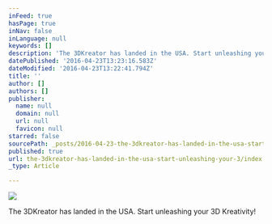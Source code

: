 ```yaml
---
inFeed: true
hasPage: true
inNav: false
inLanguage: null
keywords: []
description: 'The 3DKreator has landed in the USA. Start unleashing your 3D Kreativity!'
datePublished: '2016-04-23T13:23:16.583Z'
dateModified: '2016-04-23T13:22:41.794Z'
title: ''
author: []
authors: []
publisher:
  name: null
  domain: null
  url: null
  favicon: null
starred: false
sourcePath: _posts/2016-04-23-the-3dkreator-has-landed-in-the-usa-start-unleashing-your-3.md
published: true
url: the-3dkreator-has-landed-in-the-usa-start-unleashing-your-3/index.html
_type: Article

---
```

![](https://the-grid-user-content.s3-us-west-2.amazonaws.com/555d9457-f581-4c1c-b9d7-1318ad2d4fb5.jpg)

The 3DKreator has landed in the USA. Start unleashing your 3D Kreativity!